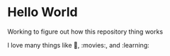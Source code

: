 Hello World
===================
Working to figure out how this repository thing works

I love many things like :pizza:, :movies:, and :learning:
